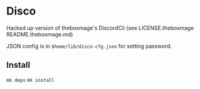 # Disco

Hacked up version of theboxmage's DiscordCli (see LICENSE.theboxmage README.theboxmage.md)

JSON config is in `$home/lib/disco-cfg.json` for setting password.


## Install

`mk deps`
`mk install`

